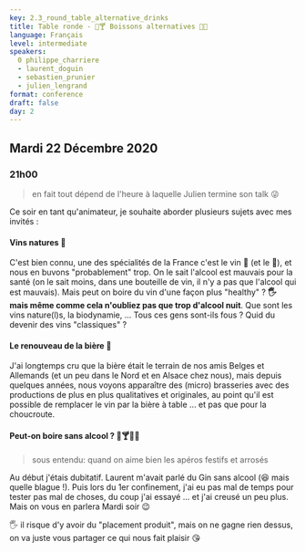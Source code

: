 ```yaml
---
key: 2.3_round_table_alternative_drinks
title: Table ronde - 🍷🍸 Boissons alternatives 🍺🥃
language: Français
level: intermediate
speakers:
  0 philippe_charriere
  - laurent_doguin
  - sebastien_prunier
  - julien_lengrand
format: conference
draft: false
day: 2
---
```


## Mardi 22 Décembre 2020
### 21h00
> en fait tout dépend de l'heure à laquelle Julien termine son talk 😜

Ce soir en tant qu'animateur, je souhaite aborder plusieurs sujets avec mes invités :

#### Vins natures 🍷

C'est bien connu, une des spécialités de la France c'est le vin 🍷 (et le 🧀), et nous en buvons "probablement" trop. On le sait l'alcool est mauvais pour la santé (on le sait moins, dans une bouteille de vin, il n'y a pas que l'alcool qui est mauvais). Mais peut on boire du vin d'une façon plus "healthy" ? **🖐️ mais même comme cela n'oubliez pas que trop d'alcool nuit**. Que sont les vins nature(l)s, la biodynamie, ... Tous ces gens sont-ils fous ? Quid du devenir des vins "classiques" ?

#### Le renouveau de la bière 🍺

J'ai longtemps cru que la bière était le terrain de nos amis Belges et Allemands (et un peu dans le Nord et en Alsace chez nous), mais depuis quelques années, nous voyons apparaître des (micro) brasseries avec des productions de plus en plus qualitatives et originales, au point qu'il est possible de remplacer le vin par la bière à table ... et pas que pour la choucroute.

#### Peut-on boire sans alcool ? 🥃🍸🍷🍺
> sous entendu: quand on aime bien les apéros festifs et arrosés

Au début j'étais dubitatif. Laurent m'avait parlé du Gin sans alcool (😆 mais quelle blague !). Puis lors du 1er confinement, j'ai eu pas mal de temps pour tester pas mal de choses, du coup j'ai essayé ... et j'ai creusé un peu plus. Mais on vous en parlera Mardi soir 😉

🖐️ il risque d'y avoir du "placement produit", mais on ne gagne rien dessus, on va juste vous partager ce qui nous fait plaisir 😘
